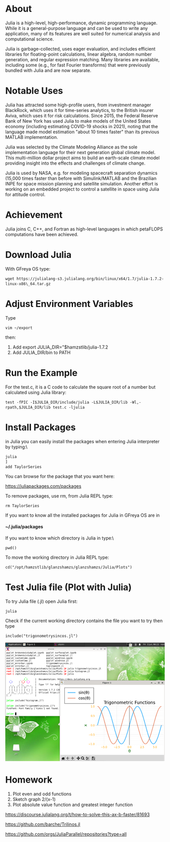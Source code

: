 # About
Julia is a high-level, high-performance, dynamic programming language. While it is a general-purpose language and can be used to write any application, many of its features are well suited for numerical analysis and computational science.

Julia is garbage-collected, uses eager evaluation, and includes efficient libraries for floating-point calculations, linear algebra, random number generation, and regular expression matching. Many libraries are available, including some (e.g., for fast Fourier transforms) that were previously bundled with Julia and are now separate.

# Notable Uses
Julia has attracted some high-profile users, from investment manager BlackRock, which uses it for time-series analytics, to the British insurer Aviva, which uses it for risk calculations. Since 2015, the Federal Reserve Bank of New York has used Julia to make models of the United States economy (including estimating COVID-19 shocks in 2021), noting that the language made model estimation "about 10 times faster" than its previous MATLAB implementation. 

Julia was selected by the Climate Modeling Alliance as the sole implementation language for their next generation global climate model. This multi-million dollar project aims to build an earth-scale climate model providing insight into the effects and challenges of climate change.

Julia is used by NASA, e.g. for modeling spacecraft separation dynamics (15,000 times faster than before with Simulink/MATLAB and the Brazilian INPE for space mission planning and satellite simulation. Another effort is working on an embedded project to control a satellite in space using Julia for attitude control.

# Achievement
Julia joins C, C++, and Fortran as high-level languages in which petaFLOPS computations have been achieved. 

# Download Julia 
With GFreya OS type:
```
wget https://julialang-s3.julialang.org/bin/linux/x64/1.7/julia-1.7.2-linux-x86\_64.tar.gz
```

# Adjust Environment Variables
Type
```
vim ~/export
```
then:
1. Add export JULIA_DIR="$hamzstlib/julia-1.7.2
2. Add JULIA_DIR/bin to PATH

# Run the Example
For the test.c, it is a C code to calculate the square root of a number but calculated using Julia library:
```
test -fPIC -I$JULIA_DIR/include/julia -L$JULIA_DIR/lib -Wl,-rpath,$JULIA_DIR/lib test.c -ljulia
```

# Install Packages
in Julia you can easily install the packages when entering Julia interpreter by typing:\\
```
julia
]
add TaylorSeries
```
You can browse for the package that you want here:

https://juliapackages.com/packages
		
To remove packages, use rm, from Julia REPL type:
```
rm TaylorSeries
```

If you want to know all the installed packages for Julia in GFreya OS are in
#### ~/.julia/packages 

If you want to know which directory is Julia in type:\\
```
pwd()
```

To move the working directory in Julia REPL type:
```
cd("/opt/hamzstlib/glanzshamzs/glanzshamzs/Julia/Plots")
```

# Test Julia file (Plot with Julia)

To try Julia file (.jl) open Julia first:
```
julia

```

Check if the current working directory contains the file you want to try then type
```
include("trigonometrysincos.jl")
```
![Julia](https://raw.githubusercontent.com/glanzkaiser/glanzshamzs/main/Julia/images/JuliaTrigonometry.png)

# Homework
1. Plot even and odd functions
2. Sketch graph 2/(x-1)
3. Plot absolute value function and greatest integer function

https://discourse.julialang.org/t/how-to-solve-this-ax-b-faster/81693

https://github.com/barche/Trilinos.jl

https://github.com/orgs/JuliaParallel/repositories?type=all
